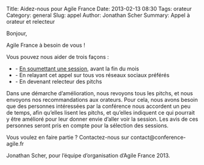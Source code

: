Title: Aidez-nous pour Agile France
Date: 2013-02-13 08:30
Tags: orateur
Category: general
Slug: appel
Author: Jonathan Scher
Summary: Appel à orateur et relecteur

<p class="soon-small">Bonjour,</p>
<p class="soon-small">Agile France à besoin de vous !</p>
<p class="soon-small">
Vous pouvez nous aider de trois façons :</p>
<p class="soon-small"><ul>
<li>- <a href="https://docs.google.com/spreadsheet/viewform?formkey=dGpiVVJkSE1CV1dMeWxPMFVUQUZySmc6MQ">En soumettant une session</a>, avant la fin du mois</li>
<li>-	En relayant cet appel sur tous vos réseaux sociaux préférés</li>
<li>-	En devenant relecteur des pitchs</li>
</ul></p>
<p class="soon-small">
Dans une démarche d’amélioration, nous revoyons tous les pitchs, et nous envoyons nos recommandations aux orateurs. Pour cela, nous avons besoin que des personnes intéressées par la conférence nous accordent un peu de temps, afin qu’elles lisent les pitchs, et qu’elles indiquent ce qui pourrait y être amélioré pour leur donner envie d’aller voir la session.
Les avis de ces personnes seront pris en compte pour la sélection des sessions.</p>
<p class="soon-small">
Vous voulez en faire partie ? Contactez-nous sur contact@conference-agile.fr</p>
<p class="soon-small">
Jonathan Scher, pour l’équipe d’organisation d’Agile France 2013.</p>
